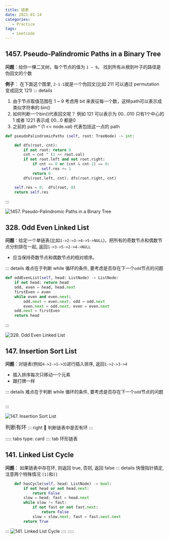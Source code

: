 ```yaml
---
title: 链表
date: 2021-01-14
categories:
   - Practice
tags:
   - Leetcode
---
```


## 1457. Pseudo-Palindromic Paths in a Binary Tree

**问题**：给你一棵二叉树，每个节点的值为 `1 ~ 9`。 找到所有从根到叶子的路径是伪回文的个数

**例子**： 在下面这个图里, `2-1-1`就是一个伪回文(比如 211 可以通过 permutation 变成回文 121)
::: details
1. 由于节点取值范围在 1 ~ 9 考虑用 bit 来表征每一个数，这样path可以表示成类似字符串的 bin()
2. 如何判断一个bin()代表回文呢？ 例如 121 可以表示为 00...010 只有1个中心的1 或者 1221 表示成 00...0 都是0
3. 之前的 path ^ (1 << node.val) 代表包括这一点的 path
```python                            
def pseudoPalindromicPaths (self, root: TreeNode) -> int:

    def dfs(root, cnt):
        if not root: return 0
        cnt = cnt ^ (1 << root.val)
        if not root.left and not root.right:
            if cnt == 0 or (cnt & cnt-1) == 0:
                self.res += 1
            return 0
        dfs(root.left, cnt); dfs(root.right, cnt)

    self.res = 0;  dfs(root, 0)
    return self.res
```
:::

![1457. Pseudo-Palindromic Paths in a Binary Tree](~@assets/lc-1457.png#center)


## 328. Odd Even Linked List

**问题**：给定一个单链表(比如`1->2->3->4->5->NULL`)，把所有的奇数节点和偶数节点分别排在一起, 返回`1->3->5->2->4->NULL`

- 应当保持奇数节点和偶数节点的相对顺序。

::: details
难点在于判断 while 循环的条件, 要考虑是否存在下一个`odd`节点的问题
```python
def oddEvenList(self, head: ListNode) -> ListNode:
    if not head: return head
    odd, even = head, head.next
    firstEven = even
    while even and even.next:
        odd.next = even.next; odd = odd.next
        even.next = odd.next; even = even.next
    odd.next = firstEven
    return head
```
:::

![328. Odd Even Linked List](~@assets/lc-328.png#center)


## 147. Insertion Sort List

**问题**：对链表(例如`4->2->1->3`)进行插入排序, 返回`1->2->3->4`

- 插入排序每次只移动一个元素
- 跟打牌一样

::: details
难点在于判断 while 循环的条件, 要考虑是否存在下一个`odd`节点的问题
```python

```
:::

![147. Insertion Sort List](~@assets/lc-147.gif#center)


<big>判断有环</big>
::: right
🌈 判断链表中是否有环
:::

::::: tabs type: card
:::: tab 环形链表
## 141. Linked List Cycle
**问题**： 如果链表中存在环, 则返回 true, 否则, 返回 false 
::: details
快慢指针搞定, 注意两个特殊情况 `[1]`和`[]`
```python
    def hasCycle(self, head: ListNode) -> bool:
        if not head or not head.next:
            return False
        slow = head; fast = head.next
        while slow != fast:
            if not fast or not fast.next:
                return False
            slow = slow.next; fast = fast.next.next
        return True
```
:::
![141. Linked List Cycle](~@assets/lc-141.png#center)
::::
:::::